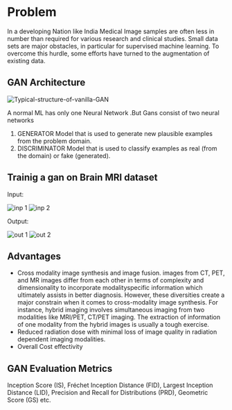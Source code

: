 # Problem
In a developing Nation like India Medical Image samples are often less in number than required for various research and clinical studies. Small data sets are major obstacles, in particular for supervised machine learning. To overcome this hurdle, some efforts have turned to the augmentation of existing data.

## GAN Architecture
![Typical-structure-of-vanilla-GAN](https://github.com/user-attachments/assets/c5ff8ff9-3716-4b9b-b089-74986d6f490a)



A normal ML has only one Neural Network .But Gans consist of two neural networks

<ol>
  <li>GENERATOR Model that is used to generate new plausible examples from the problem domain.</li>
  <li>DISCRIMINATOR Model that is used to classify examples as real (from the domain) or fake (generated).</li>
</ol>

## Trainig a gan on Brain MRI dataset
Input:

![inp 1](https://github.com/user-attachments/assets/1ea17b46-efb6-4316-a16a-c74fa6d5b95a) ![inp 2](https://github.com/user-attachments/assets/d65fa97b-f137-4080-a752-daf58b73f0e9)


Output:

![out 1](https://github.com/user-attachments/assets/d02f3bcb-33d7-41b7-a4ea-ff230fe754e7) ![out 2](https://github.com/user-attachments/assets/e2a86812-0431-4b54-8e1b-81d148abb278)

## Advantages
<ul>
  <li>Cross modality image synthesis and image fusion. images from CT, PET, and MR images differ from each other in terms of complexity and dimensionality to incorporate modalityspecific information which ultimately assists in better diagnosis. However, these diversities create a major constrain when it comes to cross-modality image synthesis. For instance, hybrid imaging involves simultaneous imaging from two modalities like MRI/PET, CT/PET imaging. The extraction of information of one modality from the hybrid images is usually a tough exercise.
  </li>
  <li>Reduced radiation dose with minimal loss of image quality in radiation dependent imaging modalities.
  </li>
  <li>Overall Cost effectivity
  </li>
</ul>

## GAN Evaluation Metrics
Inception Score (IS), Fréchet Inception Distance (FID), Largest Inception Distance (LID), Precision and Recall for Distributions (PRD), Geometric Score (GS) etc.

